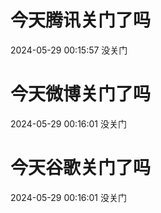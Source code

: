 # 今天腾讯关门了吗

2024-05-29 00:15:57 没关门

# 今天微博关门了吗

2024-05-29 00:16:01 没关门

# 今天谷歌关门了吗

2024-05-29 00:16:01 没关门

